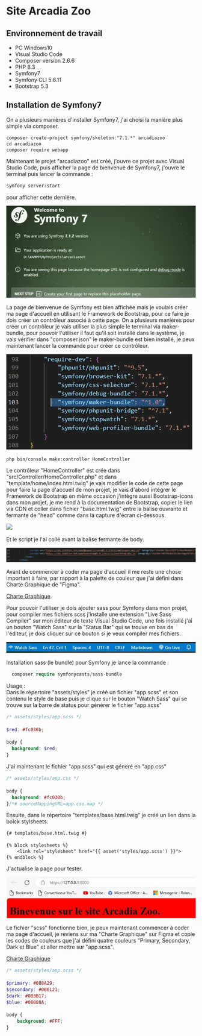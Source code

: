 # Site Arcadia Zoo
## Environnement de travail

- PC Windows10
- Visual Studio Code
- Composer version 2.6.6
- PHP 8.3
- Symfony7
- Symfony CLI 5.8.11
- Bootstrap 5.3
  
## Installation de Symfony7
On a plusieurs manières d'installer Symfony7, j'ai choisi la manière plus simple via composer.
```
composer create-project symfony/skeleton:"7.1.*" arcadiazoo
cd arcadiazoo
composer require webapp
```
Maintenant le projet "arcadiazoo" est créé, j'ouvre ce projet avec Visual Studio Code, puis afficher la page de bienvenue de Symfony7, j'ouvre le terminal puis lancer la commande :
```php
symfony server:start
```

pour afficher cette dernière.

![image](public/images/bienvenueSymfony.JPG)

La page de bienvenue de Symfony est bien affichée mais je voulais créer ma page d'accueil en utilisant le Framework de Bootstrap, pour ce faire je dois créer un contrôleur associé à cette page. On a plusieurs manières pour créer un contrôleur je vais utiliser la plus simple le terminal via maker-bundle, pour pouvoir l'utiliser il faut qu'il soit installé dans le système, je vais vérifier dans "composer.json" le maker-bundle est bien installé, je peux maintenant lancer la commande pour créer ce contrôleur.

![image](public/images/makerBundle.JPG)

```
php bin/console make:controller HomeController
```
Le contrôleur "HomeController" est crée dans "src/Controller/HomeController.php" et dans "template/home/index.html.twig" je vais modifier le code de cette page pour faire la page d'accueil de mon projet, je vais d'abord intégrer le Framework de Bootstrap en même occasion j'intègre aussi Bootstrap-icons dans mon projet, je me rend à la documentation de Bootstrap, copier le lien via CDN et coller dans fichier "base.html.twig" entre la balise ouvrante et fermante de "head" comme dans la capture d'écran ci-dessous.

![](public/images/intégrerBootstrap.JPG)

Et le script je l'ai collé avant la balise fermante de body.

![](public/images/scriptBootstrap.JPG)

Avant de commencer à coder ma page d'accueil il me reste une chose important à faire, par rapport à la palette de couleur que j'ai défini dans Charte Graphique de "Figma".  

[Charte Graphique](https://www.figma.com/design/u9WRTomub3dcGjSojmiRNO/Arcadia-Zoo?node-id=18-4&t=y9DscXB5wf2WZbbh-0).  

Pour pouvoir l'utiliser je dois ajouter sass pour Symfony dans mon projet, pour compiler mes fichiers scss j'installe une extension "Live Sass Compiler" sur mon éditeur de texte Visual Studio Code, une fois installé j'ai un bouton "Watch Sass" sur la "Status Bar" qui se trouve en bas de l'éditeur, je dois cliquer sur ce bouton si je veux compiler mes fichiers.

![](public/images/StatusBar.JPG)

Installation sass (le bundle) pour Symfony je lance la commande :  
```php
  composer require symfonycasts/sass-bundle
```
Usage :   
Dans le répertoire "assets/styles" je créé un fichier "app.scss" et son contenu le style de base puis je clique sur le bouton "Watch Sass" qui se trouve sur la barre de status pour générer le fichier "app.scss"
```scss
/* assets/styles/app.scss */

$red: #fc030b;

body {
  background: $red;
}
```  
J'ai maintenant le fichier "app.scss" qui est géneré en "app.css"  

```css
/* assets/styles/app.css */

body {
  background: #fc030b;
}/*# sourceMappingURL=app.css.map */  
```
Ensuite, dans le répertoire "templates/base.html.twig" je créé un lien dans la bolck stylsheets.

```twig  
{# templates/base.html.twig #}

{% block stylesheets %}
    <link rel="stylesheet" href="{{ asset('styles/app.scss') }}">
{% endblock %}

```  
J'actualise la page pour tester.  

![](public/images/pageDeTest.JPG)  

Le fichier "scss" fonctionne bien, je peux maintenant commencer à coder ma page d'accueil, je reviens sur ma "Charte Graphique" sur Figma et copie les codes de couleurs que j'ai défini quatre couleurs "Primary, Secondary, Dark et Blue" et aller mettre sur "app.scss".

[Charte Graphique](https://www.figma.com/design/u9WRTomub3dcGjSojmiRNO/Arcadia-Zoo?node-id=18-4&t=pa22WYHkynkYqYpd-0)  

```scss
/* assets/styles/app.scss */

$primary: #088A29;
$secondary: #0B6121;
$dark: #0B3B17;
$blue: #08088A;

body {
    background: #FFF;
}
```  


 












